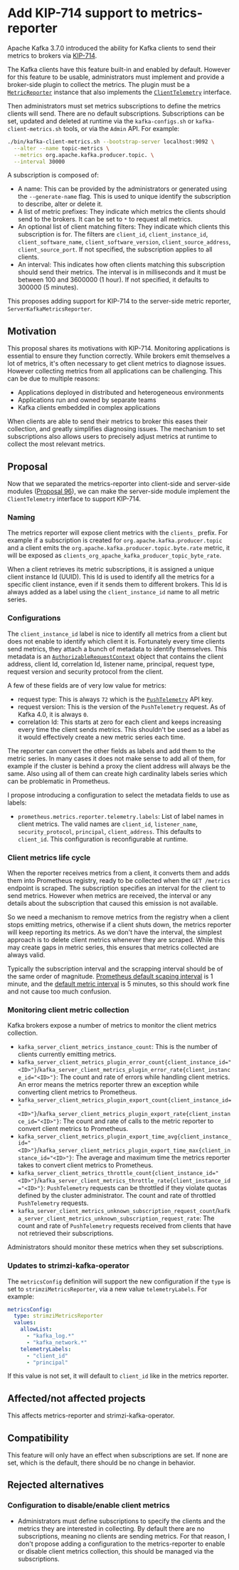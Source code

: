 # Add KIP-714 support to metrics-reporter

Apache Kafka 3.7.0 introduced the ability for Kafka clients to send their metrics to brokers via [KIP-714](https://cwiki.apache.org/confluence/display/KAFKA/KIP-714%3A+Client+metrics+and+observability).

The Kafka clients have this feature built-in and enabled by default. However for this feature to be usable, administrators must implement and provide a broker-side plugin to collect the metrics. The plugin must be a [`MetricReporter`](https://kafka.apache.org/40/javadoc/org/apache/kafka/common/metrics/MetricsReporter.html) instance that also implements the [`ClientTelemetry`](https://kafka.apache.org/40/javadoc/org/apache/kafka/server/telemetry/ClientTelemetry.html) interface.

Then administrators must set metrics subscriptions to define the metrics clients will send. There are no default subscriptions. Subscriptions can be set, updated and deleted at runtime via the `kafka-configs.sh` or `kafka-client-metrics.sh` tools, or via the `Admin` API. For example:
```sh
./bin/kafka-client-metrics.sh --bootstrap-server localhost:9092 \
  --alter --name topic-metrics \
  --metrics org.apache.kafka.producer.topic. \
  --interval 30000
```
A subscription is composed of:
- A name: This can be provided by the administrators or generated using the `--generate-name` flag. This is used to unique identify the subscription to describe, alter or delete it.
- A list of metric prefixes: They indicate which metrics the clients should send to the brokers. It can be set to `*` to request all metrics.
- An optional list of client matching filters: They indicate which clients this subscription is for. The filters are `client_id`, `client_instance_id`, `client_software_name`, `client_software_version`, `client_source_address`, `client_source_port`. If not specified, the subscription applies to all clients.
- An interval: This indicates how often clients matching this subscription should send their metrics. The interval is in milliseconds and it must be between 100 and 3600000 (1 hour). If not specified, it defaults to 300000 (5 minutes).

This proposes adding support for KIP-714 to the server-side metric reporter, `ServerKafkaMetricsReporter`.

## Motivation

This proposal shares its motivations with KIP-714. Monitoring applications is essential to ensure they function correctly. While brokers emit themselves a lot of metrics, it's often necessary to get client metrics to diagnose issues. However collecting metrics from all applications can be challenging. This can be due to multiple reasons:
- Applications deployed in distributed and heterogeneous environments
- Applications run and owned by separate teams
- Kafka clients embedded in complex applications

When clients are able to send their metrics to broker this eases their collection, and greatly simplifies diagnosing issues. The mechanism to set subscriptions also allows users to precisely adjust metrics at runtime to collect the most relevant metrics. 

## Proposal

Now that we separated the metrics-reporter into client-side and server-side modules ([Proposal 96](./096-split-metrics-reporter-into-modules.md)), we can make the server-side module implement the `ClientTelemetry` interface to support KIP-714.

### Naming

The metrics reporter will expose client metrics with the `clients_` prefix. For example if a subscription is created for `org.apache.kafka.producer.topic` and a client emits the `org.apache.kafka.producer.topic.byte.rate` metric, it will be exposed as `clients_org_apache_kafka_producer_topic_byte_rate`.

When a client retrieves its metric subscriptions, it is assigned a unique client instance Id (UUID). This Id is used to identify all the metrics for a specific client instance, even if it sends them to different brokers. This Id is always added as a label using the `client_instance_id` name to all metric series.

### Configurations

The `client_instance_id` label is nice to identify all metrics from a client but does not enable to identify which client it is. Fortunately every time clients send metrics, they attach a bunch of metadata to identify themselves. This metadata is an [`AuthorizableRequestContext`](https://kafka.apache.org/40/javadoc/org/apache/kafka/server/authorizer/AuthorizableRequestContext.html) object that contains the client address, client Id, correlation Id, listener name, principal, request type, request version and security protocol from the client.

A few of these fields are of very low value for metrics:
- request type: This is always `72` which is the [`PushTelemetry`](https://kafka.apache.org/protocol#The_Messages_PushTelemetry) API key.
- request version: This is the version of the `PushTelemetry` request. As of Kafka 4.0, it is always `0`.
- correlation Id: This starts at zero for each client and keeps increasing every time the client sends metrics. This shouldn't be used as a label as it would effectively create a new metric series each time.

The reporter can convert the other fields as labels and add them to the metric series. In many cases it does not make sense to add all of them, for example if the cluster is behind a proxy the client address will always be the same. Also using all of them can create high cardinality labels series which can be problematic in Prometheus.

I propose introducing a configuration to select the metadata fields to use as labels: 
- `prometheus.metrics.reporter.telemetry.labels`: List of label names in client metrics. The valid names are `client_id`, `listener_name`, `security_protocol`, `principal`, `client_address`. This defaults to `client_id`. This configuration is reconfigurable at runtime.

### Client metrics life cycle

When the reporter receives metrics from a client, it converts them and adds them into Prometheus registry, ready to be collected when the `GET /metrics` endpoint is scraped. The subscription specifies an interval for the client to send metrics. However when metrics are received, the interval or any details about the subscription that caused this emission is not available. 

So we need a mechanism to remove metrics from the registry when a client stops emitting metrics, otherwise if a client shuts down, the metrics reporter will keep reporting its metrics. As we don't have the interval, the simplest approach is to delete client metrics whenever they are scraped. While this may create gaps in metric series, this ensures that metrics collected are always valid. 

Typically the subscription interval and the scrapping interval should be of the same order of magnitude. [Prometheus default scaping interval](https://prometheus.io/docs/prometheus/latest/configuration/configuration/#configuration-file) is 1 minute, and the [default metric interval](https://github.com/apache/kafka/blob/trunk/server/src/main/java/org/apache/kafka/server/metrics/ClientMetricsConfigs.java#L89) is 5 minutes, so this should work fine and not cause too much confusion.

### Monitoring client metric collection

Kafka brokers expose a number of metrics to monitor the client metrics collection.

- `kafka_server_client_metrics_instance_count`: This is the number of clients currently emitting metrics.
- `kafka_server_client_metrics_plugin_error_count{client_instance_id="<ID>"}`/`kafka_server_client_metrics_plugin_error_rate{client_instance_id="<ID>"}`: The count and rate of errors while handling client metrics. An error means the metrics reporter threw an exception while converting client metrics to Prometheus.
- `kafka_server_client_metrics_plugin_export_count{client_instance_id="<ID>"}`/`kafka_server_client_metrics_plugin_export_rate{client_instance_id="<ID>"}`: The count and rate of calls to the metric reporter to convert client metrics to Prometheus.
- `kafka_server_client_metrics_plugin_export_time_avg{client_instance_id="<ID>"}`/`kafka_server_client_metrics_plugin_export_time_max{client_instance_id="<ID>"}`: The average and maximum time the metrics reporter takes to convert client metrics to Prometheus.
- `kafka_server_client_metrics_throttle_count{client_instance_id="<ID>"}`/`kafka_server_client_metrics_throttle_rate{client_instance_id="<ID>"}`: `PushTelemetry` requests can be throttled if they violate quotas defined by the cluster administrator. The count and rate of throttled `PushTelemetry` requests.
- `kafka_server_client_metrics_unknown_subscription_request_count`/`kafka_server_client_metrics_unknown_subscription_request_rate`: The count and rate of `PushTelemetry` requests received from clients that have not retrieved their subscriptions.

Administrators should monitor these metrics when they set subscriptions.

### Updates to strimzi-kafka-operator

The `metricsConfig` definition will support the new configuration if the `type` is set to `strimziMetricsReporter`, via a new value `telemetryLabels`. For example:
```yaml
metricsConfig:
  type: strimziMetricsReporter
  values:
    allowList:
      - "kafka_log.*"
      - "kafka_network.*"
    telemetryLabels:
      - "client_id"
      - "principal"
```
If this value is not set, it will default to `client_id` like in the metrics reporter.

## Affected/not affected projects

This affects metrics-reporter and strimzi-kafka-operator.

## Compatibility

This feature will only have an effect when subscriptions are set. If none are set, which is the default, there should be no change in behavior.

## Rejected alternatives

### Configuration to disable/enable client metrics

- Administrators must define subscriptions to specify the clients and the metrics they are interested in collecting. By default there are no subscriptions, meaning no clients are sending metrics. For that reason, I don't propose adding a configuration to the metrics-reporter to enable or disable client metrics collection, this should be managed via the subscriptions.